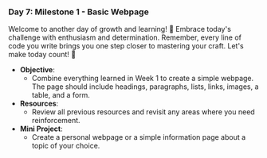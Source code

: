 ### **Day 7: Milestone 1 - Basic Webpage**

Welcome to another day of growth and learning! 🚀 Embrace today's challenge with enthusiasm and determination. Remember, every line of code you write brings you one step closer to mastering your craft. Let's make today count! 💪

- **Objective**:
  - Combine everything learned in Week 1 to create a simple webpage. The page should include headings, paragraphs, lists, links, images, a table, and a form.
- **Resources**:
  - Review all previous resources and revisit any areas where you need reinforcement.
- **Mini Project**:
  - Create a personal webpage or a simple information page about a topic of your choice.
